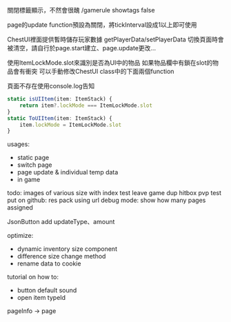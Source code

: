 
關閉標籤顯示，不然會很醜
/gamerule showtags false

page的update function預設為關閉，將tickInterval設成1以上即可使用

ChestUI裡面提供暫時儲存玩家數據
getPlayerData/setPlayerData
切換頁面時會被清空，請自行於page.start建立、page.update更改...


使用ItemLockMode.slot來識別是否為UI中的物品
如果物品欄中有鎖在slot的物品會有衝突
可以手動修改ChestUI class中的下面兩個function


頁面不存在使用console.log告知

```ts
static isUIItem(item: ItemStack) {
    return item?.lockMode === ItemLockMode.slot
}
static ToUIItem(item: ItemStack) {
    item.lockMode = ItemLockMode.slot
}
```

usages:
- static page
- switch page
- page update & individual temp data
- in game

todo:
images of various size with index
test leave game dup 
hitbox pvp test
put on github: res pack using url
debug mode: show how many pages assigned

JsonButton add updateType、amount

optimize:
- dynamic inventory size component
- difference size change method
- rename data to cookie

tutorial on how to:
- button default sound
- open item typeId




pageInfo -> page
